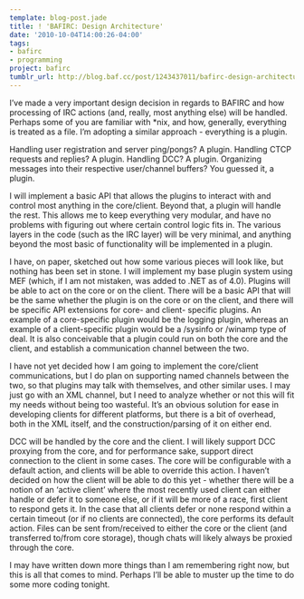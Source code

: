```yaml
---
template: blog-post.jade
title: ! 'BAFIRC: Design Architecture'
date: '2010-10-04T14:00:26-04:00'
tags:
- bafirc
- programming
project: bafirc
tumblr_url: http://blog.baf.cc/post/1243437011/bafirc-design-architecture
---
```

I’ve made a very important design decision in regards to BAFIRC and how processing of IRC actions (and, really, most anything else) will be handled. Perhaps some of you are familiar with \*nix, and how, generally, everything is treated as a file. I’m adopting a similar approach - everything is a plugin.

Handling user registration and server ping/pongs? A plugin. Handling CTCP requests and replies? A plugin. Handling DCC? A plugin. Organizing messages into their respective user/channel buffers? You guessed it, a plugin.

I will implement a basic API that allows the plugins to interact with and control most anything in the core/client. Beyond that, a plugin will handle the rest. This allows me to keep everything very modular, and have no problems with figuring out where certain control logic fits in. The various layers in the code (such as the IRC layer) will be very minimal, and anything beyond the most basic of functionality will be implemented in a plugin.

I have, on paper, sketched out how some various pieces will look like, but nothing has been set in stone. I will implement my base plugin system using MEF (which, if I am not mistaken, was added to .NET as of 4.0). Plugins will be able to act on the core or on the client. There will be a basic API that will be the same whether the plugin is on the core or on the client, and there will be specific API extensions for core- and client- specific plugins. An example of a core-specific plugin would be the logging plugin, whereas an example of a client-specific plugin would be a /sysinfo or /winamp type of deal. It is also conceivable that a plugin could run on both the core and the client, and establish a communication channel between the two.

I have not yet decided how I am going to implement the core/client communications, but I do plan on supporting named channels between the two, so that plugins may talk with themselves, and other similar uses. I may just go with an XML channel, but I need to analyze whether or not this will fit my needs without being too wasteful. It’s an obvious solution for ease in developing clients for different platforms, but there is a bit of overhead, both in the XML itself, and the construction/parsing of it on either end.

DCC will be handled by the core and the client. I will likely support DCC proxying from the core, and for performance sake, support direct connection to the client in some cases. The core will be configurable with a default action, and clients will be able to override this action. I haven’t decided on how the client will be able to do this yet - whether there will be a notion of an ‘active client’ where the most recently used client can either handle or defer it to someone else, or if it will be more of a race, first client to respond gets it. In the case that all clients defer or none respond within a certain timeout (or if no clients are connected), the core performs its default action. Files can be sent from/received to either the core or the client (and transferred to/from core storage), though chats will likely always be proxied through the core.

I may have written down more things than I am remembering right now, but this is all that comes to mind. Perhaps I’ll be able to muster up the time to do some more coding tonight.
